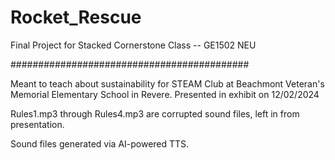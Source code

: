 # Rocket_Rescue
Final Project for Stacked Cornerstone Class -- GE1502 NEU

###########################################

Meant to teach about sustainability for STEAM Club at Beachmont Veteran's Memorial Elementary School in Revere. Presented in exhibit on 12/02/2024

Rules1.mp3 through Rules4.mp3 are corrupted sound files, left in from presentation.

Sound files generated via AI-powered TTS.

